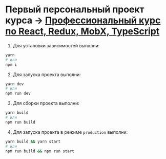 # Первый персональный проект курса → [Профессиональный курс по React, Redux, MobX, TypeScript](https://lectrum.io/course/react-redux?utm_medium=referral&utm_source=gitlab-weather&utm_campaign=rtx)

1. Для установки зависимостей выполни:

```sh
yarn
# или
npm i
```

2. Для запуска проекта выполни:

```sh
yarn dev
# или
npm run dev
```

3. Для сборки проекта выполни:

```sh
yarn build
# или
npm run build
```

4. Для запуска проекта в режиме `production` выполни:

```sh
yarn build && yarn start  
# или
npm run build && npm run start
```
